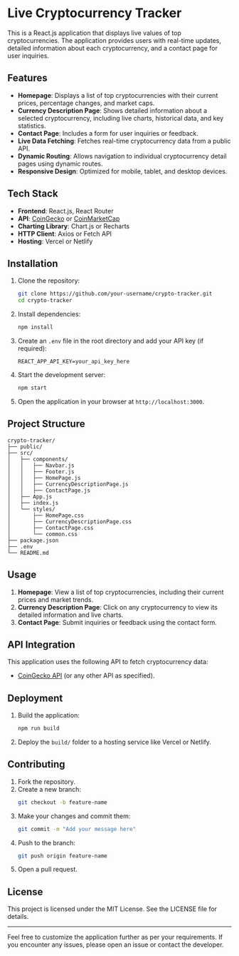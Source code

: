 # Live Cryptocurrency Tracker

This is a React.js application that displays live values of top cryptocurrencies. The application provides users with real-time updates, detailed information about each cryptocurrency, and a contact page for user inquiries.

## Features

- **Homepage**: Displays a list of top cryptocurrencies with their current prices, percentage changes, and market caps.
- **Currency Description Page**: Shows detailed information about a selected cryptocurrency, including live charts, historical data, and key statistics.
- **Contact Page**: Includes a form for user inquiries or feedback.
- **Live Data Fetching**: Fetches real-time cryptocurrency data from a public API.
- **Dynamic Routing**: Allows navigation to individual cryptocurrency detail pages using dynamic routes.
- **Responsive Design**: Optimized for mobile, tablet, and desktop devices.

## Tech Stack

- **Frontend**: React.js, React Router
- **API**: [CoinGecko](https://www.coingecko.com/) or [CoinMarketCap](https://coinmarketcap.com/)
- **Charting Library**: Chart.js or Recharts
- **HTTP Client**: Axios or Fetch API
- **Hosting**: Vercel or Netlify

## Installation

1. Clone the repository:
   ```bash
   git clone https://github.com/your-username/crypto-tracker.git
   cd crypto-tracker
   ```

2. Install dependencies:
   ```bash
   npm install
   ```

3. Create an `.env` file in the root directory and add your API key (if required):
   ```env
   REACT_APP_API_KEY=your_api_key_here
   ```

4. Start the development server:
   ```bash
   npm start
   ```

5. Open the application in your browser at `http://localhost:3000`.

## Project Structure

```
crypto-tracker/
├── public/
├── src/
│   ├── components/
│   │   ├── Navbar.js
│   │   ├── Footer.js
│   │   ├── HomePage.js
│   │   ├── CurrencyDescriptionPage.js
│   │   ├── ContactPage.js
│   ├── App.js
│   ├── index.js
│   └── styles/
│       ├── HomePage.css
│       ├── CurrencyDescriptionPage.css
│       ├── ContactPage.css
│       └── common.css
├── package.json
├── .env
└── README.md
```

## Usage

1. **Homepage**: View a list of top cryptocurrencies, including their current prices and market trends.
2. **Currency Description Page**: Click on any cryptocurrency to view its detailed information and live charts.
3. **Contact Page**: Submit inquiries or feedback using the contact form.

## API Integration

This application uses the following API to fetch cryptocurrency data:
- [CoinGecko API](https://www.coingecko.com/en/api) (or any other API as specified).

## Deployment

1. Build the application:
   ```bash
   npm run build
   ```

2. Deploy the `build/` folder to a hosting service like Vercel or Netlify.

## Contributing

1. Fork the repository.
2. Create a new branch:
   ```bash
   git checkout -b feature-name
   ```
3. Make your changes and commit them:
   ```bash
   git commit -m "Add your message here"
   ```
4. Push to the branch:
   ```bash
   git push origin feature-name
   ```
5. Open a pull request.

## License

This project is licensed under the MIT License. See the LICENSE file for details.

---

Feel free to customize the application further as per your requirements. If you encounter any issues, please open an issue or contact the developer.

